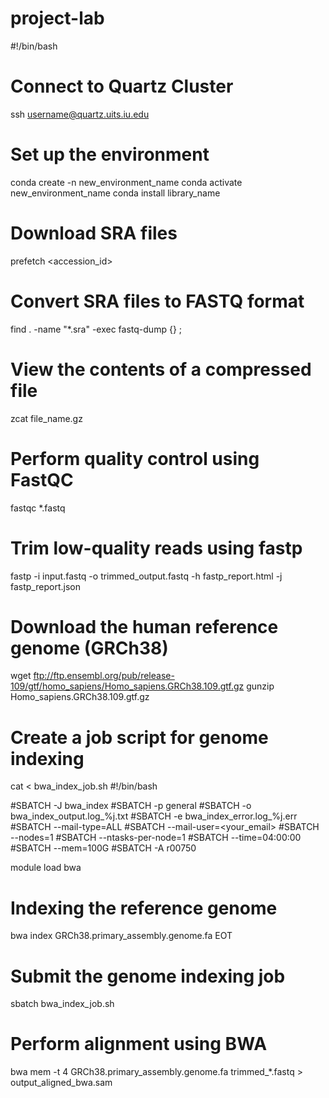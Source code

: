 # project-lab

#!/bin/bash

# Connect to Quartz Cluster
ssh username@quartz.uits.iu.edu

# Set up the environment
conda create -n new_environment_name
conda activate new_environment_name
conda install library_name

# Download SRA files
prefetch <accession_id>

# Convert SRA files to FASTQ format
find . -name "*.sra" -exec fastq-dump {} ;

# View the contents of a compressed file
zcat file_name.gz

# Perform quality control using FastQC
fastqc *.fastq

# Trim low-quality reads using fastp
fastp -i input.fastq -o trimmed_output.fastq -h fastp_report.html -j fastp_report.json

# Download the human reference genome (GRCh38)
wget ftp://ftp.ensembl.org/pub/release-109/gtf/homo_sapiens/Homo_sapiens.GRCh38.109.gtf.gz
gunzip Homo_sapiens.GRCh38.109.gtf.gz

# Create a job script for genome indexing
cat <<EOT > bwa_index_job.sh
#!/bin/bash

#SBATCH -J bwa_index
#SBATCH -p general
#SBATCH -o bwa_index_output.log_%j.txt
#SBATCH -e bwa_index_error.log_%j.err
#SBATCH --mail-type=ALL
#SBATCH --mail-user=<your_email>
#SBATCH --nodes=1
#SBATCH --ntasks-per-node=1
#SBATCH --time=04:00:00
#SBATCH --mem=100G
#SBATCH -A r00750

module load bwa

# Indexing the reference genome
bwa index GRCh38.primary_assembly.genome.fa
EOT

# Submit the genome indexing job
sbatch bwa_index_job.sh

# Perform alignment using BWA
bwa mem -t 4 GRCh38.primary_assembly.genome.fa trimmed_*.fastq > output_aligned_bwa.sam





